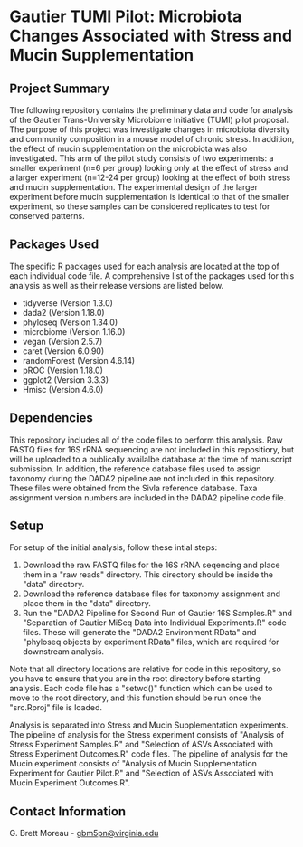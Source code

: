 # Gautier TUMI Pilot: Microbiota Changes Associated with Stress and Mucin Supplementation

## Project Summary
The following repository contains the preliminary data and code for analysis of the Gautier Trans-University Microbiome Initiative (TUMI) pilot proposal. The purpose of this project was investigate changes in microbiota diversity and community composition in a mouse model of chronic stress. In addition, the effect of mucin supplementation on the microbiota was also investigated. This arm of the pilot study consists of two experiments: a smaller experiment (n=6 per group) looking only at the effect of stress and a larger experiment (n=12-24 per group) looking at the effect of both stress and mucin supplementation. The experimental design of the larger experiment before mucin supplementation is identical to that of the smaller experiment, so these samples can be considered replicates to test for conserved patterns.

## Packages Used
The specific R packages used for each analysis are located at the top of each individual code file. A comprehensive list of the packages used for this analysis as well as their release versions are listed below.

* tidyverse (Version 1.3.0)
* dada2 (Version 1.18.0)
* phyloseq (Version 1.34.0)
* microbiome (Version 1.16.0)
* vegan (Version 2.5.7)
* caret (Version 6.0.90)
* randomForest (Version 4.6.14)
* pROC (Version 1.18.0)
* ggplot2 (Version 3.3.3)
* Hmisc (Version 4.6.0)

## Dependencies
This repository includes all of the code files to perform this analysis. Raw FASTQ files for 16S rRNA sequencing are not included in this repositiory, but will be uploaded to a publically availalbe database at the time of manuscript submission. In addition, the reference database files used to assign taxonomy during the DADA2 pipeline are not included in this repository. These files were obtained from the Sivla reference database. Taxa assignment version numbers are included in the DADA2 pipeline code file.

## Setup
For setup of the initial analysis, follow these intial steps:

1. Download the raw FASTQ files for the 16S rRNA seqencing and place them in a "raw reads" directory. This directory should be inside the "data" directory.
2. Download the reference database files for taxonomy assignment and place them in the "data" directory.
3. Run the "DADA2 Pipeline for Second Run of Gautier 16S Samples.R" and "Separation of Gautier MiSeq Data into Individual Experiments.R" code files. These will generate the "DADA2 Environment.RData" and "phyloseq objects by experiment.RData" files, which are required for downstream analysis.

Note that all directory locations are relative for code in this repository, so you have to ensure that you are in the root directory before starting analysis. Each code file has a "setwd()" function which can be used to move to the root directory, and this function should be run once the "src.Rproj" file is loaded. 

Analysis is separated into Stress and Mucin Supplementation experiments. The pipeline of analysis for the Stress experiment consists of "Analysis of Stress Experiment Samples.R" and "Selection of ASVs Associated with Stress Experiment Outcomes.R" code files. The pipeline of analysis for the Mucin experiment consists of "Analysis of Mucin Supplementation Experiment for Gautier Pilot.R" and "Selection of ASVs Associated with Mucin Experiment Outcomes.R".

## Contact Information

G. Brett Moreau - gbm5pn@virginia.edu

